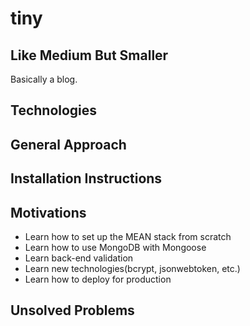 # tiny

## Like Medium But Smaller
Basically a blog.

## Technologies 

## General Approach

## Installation Instructions

## Motivations
- Learn how to set up the MEAN stack from scratch
- Learn how to use MongoDB with Mongoose 
- Learn back-end validation
- Learn new technologies(bcrypt, jsonwebtoken, etc.)
- Learn how to deploy for production

## Unsolved Problems